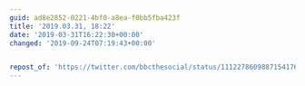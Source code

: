 ```yaml
---
guid: ad8e2852-0221-4bf0-a8ea-f0bb5fba423f
title: '2019.03.31, 18:22'
date: '2019-03-31T16:22:30+00:00'
changed: '2019-09-24T07:19:43+00:00'


repost_of: 'https://twitter.com/bbcthesocial/status/1112278609887154176'
---
```



